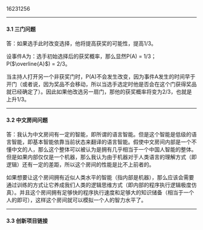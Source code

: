 16231256

-----

#### 3.1 三门问题

答：如果选手此时改变选择，他将提高获奖的可能性，提高1/3。

设事件A为：选手初始选择后的获奖概率，那么显然P(A) = 1/3；P($\overline{A}$) = 2/3。

当主持人打开另一个非获奖门时，P(A)不会发生改变，因为事件A发生的时间早于开门（或者说，因为奖品不会移动，所以当选手选定时他是否会在这个门获得奖品就已经确定了）。因此如果他改选另一扇门，那他的获奖概率将变为2/3，也就是上升1/3。

------

#### 3.2 中文房间问题

答：我认为中文房间有一定的智能，即所谓的语言智能。但是这个智能是低级的语言智能，即基本智能依靠当前状态来翻译的语言智能。假使中文房间内部是一个不懂中文的人，那么这个整体可以被认为是拥有几乎相当于一个中国人智能的整体。但是如果内部仅仅是一个机器，那么我认为由于机器对于人类语言的理解方式（即逻辑）还有一定的差距，所以这个房间的性能是比不上前者的。

如果想要让这个房间拥有近似人类水平的智能（指内部是机器），那么应该会需要通过训练的方式让它养成我们人类的逻辑思维方式（即内部的程序执行逻辑极度仿真）。并且这个房间拥有足够快的程序执行速度和足够大的知识储备（相当于一个人的即可），这样这个房间就可以模拟一个人的智力水平了。

-----------

#### 3.3 创新项目链接

